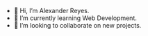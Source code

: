 - 👋 Hi, I’m Alexander Reyes.
- 🌱 I’m currently learning Web Development.
- 💞️ I’m looking to collaborate on new projects.

<!---
alfatigo/alfatigo is a ✨ special ✨ repository because its `README.md` (this file) appears on your GitHub profile.
You can click the Preview link to take a look at your changes.
--->
